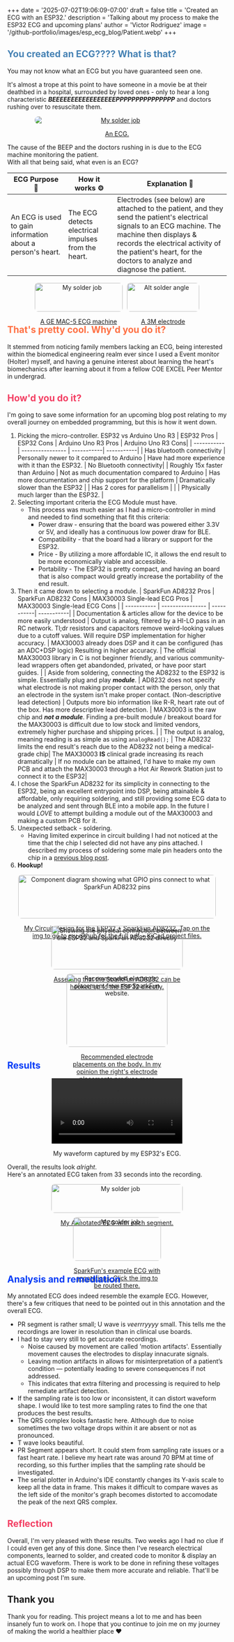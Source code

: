 +++
date = '2025-07-02T19:06:09-07:00'
draft = false
title = 'Created an ECG with an ESP32.'
description = 'Talking about my process to make the ESP32 ECG and upcoming plans'
author = 'Victor Rodriguez'
image = '/github-portfolio/images/esp_ecg_blog/Patient.webp'
+++

## <span style="color:#4682B4">You created an ECG???? What is that?</span>


You may not know what an ECG but you have guaranteed seen one.


It's almost a trope at this point to have someone in a movie be at their deathbed in a hospital, surrounded by loved ones - only to hear a long characteristic ***BEEEEEEEEEEEEEEEEEPPPPPPPPPPPPPPP*** and doctors rushing over to resuscitate them.

[comment]: # (More separates the main content from the Hugo summary)

<!--more-->

<div style="text-align: center; max-width: 75%; margin: 0 auto;">
  <a href="/github-portfolio/images/esp_ecg_blog/ECG_example.jpg">
    <img src="/github-portfolio/images/esp_ecg_blog/ECG_example.jpg" alt="My solder job" 
         style="display: block; max-width: 100%; height: auto; border-radius: 8px; margin: 0 auto;">
    <p style="font-size: 14px;">An ECG.</p>
  </a>
</div>

The cause of the BEEP and the doctors rushing in is due to the ECG machine monitoring the patient. 
</br> With all that being said, what even is an ECG?

| ECG Purpose 💖     | How it works ⚙️  | Explanation 🧠| 
| ----------- | ---------------- | -----------|  
| An ECG is used to gain information about a person's heart.      | The ECG detects electrical impulses from the heart. | Electrodes (see below) are attached to the patient, and they send the patient's electrical signals to an ECG machine. The machine then displays & records the electrical activity of the patient's heart, for the doctors to analyze and diagnose the patient. |

<div style="display: flex; flex-wrap: wrap; gap: 10px; justify-content: center;">
  <div style="text-align: center; flex: 1 1 300px; max-width: 40%;">
    <a href="/github-portfolio/images/esp_ecg_blog/MAC-5.jpg">
      <img src="/github-portfolio/images/esp_ecg_blog/MAC-5.jpg" alt="My solder job" style="width: 100%; border-radius: 8px;">
      <p style="font-size: 14px;">A GE MAC-5 ECG machine</p>
    </a>
  </div>

  <div style="text-align: center; flex: 1 1 300px; max-width: 33%;">
    <a href="/github-portfolio/images/esp_ecg_blog/Electrode.jpg">
      <img src="/github-portfolio/images/esp_ecg_blog/Electrode.jpg" alt="Alt solder angle" style="width: 100%; border-radius: 8px;">
      <p style="font-size: 14px;">A 3M electrode </p>
    </a>
  </div>
</div>

## <span style="color: #ff7043 ">That's pretty cool. Why'd you do it?</span> 

It stemmed from noticing family members lacking an ECG, being interested within the biomedical engineering realm ever since I used a Event monitor (Holter) myself, and having a genuine interest about learning the heart's biomechanics after learning about it from a fellow COE EXCEL Peer Mentor in undergrad.

## <span style="color: #f33e62 ">How'd  you do it?</span> 

I'm going to save some information for an upcoming blog post relating to my overall journey on embedded programming, but this is how it went down.

1. Picking the micro-controller. ESP32 vs Arduino Uno R3
    | ESP32 Pros     | ESP32 Cons | Arduino Uno R3 Pros |   Arduino Uno R3 Cons| 
    | ----------- | ---------------- | -----------|  -----------|
    | Has bluetooth connectivity     | Personally newer to it compared to Arduino | Have had more experience with it than the ESP32. |  No Bluetooth connectivity| 
    | Roughly 15x faster than Arduino | Not as much documentation compared to Arduino | Has more documentation and chip support for the platform | Dramatically slower than the ESP32 | 
    | Has 2 cores for parallelism |  | | Physically much larger than the ESP32. |  
2. Selecting important criteria the ECG Module must have.
    - This process was much easier as I had a micro-controller in mind and needed to find something that fit this criteria:
        - Power draw - ensuring that the board was powered either 3.3V or 5V, and ideally has a continuous low power draw for BLE.
        - Compatibility - that the board had a library or support for the ESP32.
        - Price - By utilizing a more affordable IC, it allows the end result to be more economically viable and accessible.
        - Portability - The ESP32 is pretty compact, and having an board that is also compact would greatly increase the portability of the end result.
3. Then it came down to selecting a module.
      |  SparkFun AD8232 Pros   | SparkFun AD8232 Cons | MAX30003 Single-lead ECG Pros | MAX30003 Single-lead ECG Cons | 
      | ----------- | ---------------- | -----------|  -----------|
      | Documentation & articles allow for the device to be more easily understood  | Output is analog, filtered by a HI-LO pass in an RC network. Tl;dr resistors and capacitors remove weird-looking values due to a cutoff values. Will require DSP implementation for higher accuracy.  | MAX30003 already does DSP and it can be configured (has an ADC+DSP logic) Resulting in higher accuracy. |  The official MAX30003 library in C is not beginner friendly, and various community-lead wrappers often get abandonded, privated, or have poor start guides. | 
      | Aside from soldering, connecting the AD8232 to the ESP32 is simple. Essentially plug and play ***module***. | AD8232 does not specify what electrode is not making proper contact with the person, only that an electrode in the system isn't make proper contact. (Non-descriptive lead detection) | Outputs more bio information like R-R, heart rate out of the box. Has more descriptive lead detection.  | MAX30003 is the raw chip and ***not a module***.  Finding a pre-built module / breakout board for the MAX30003 is difficult due to low stock and limited vendors, extremely higher purchase and shipping prices. | 
      | The output is analog, meaning reading is as simple as using `analogRead();` | The AD8232 limits the end result's  reach due to the AD8232 not being a medical-grade chip| The MAX30003  **IS** clinical grade increasing its reach dramatically | If no module can be attained, I'd have to make my own PCB and attach the MAX30003 through a  Hot Air Rework Station just to connect it to the ESP32| 
4. I chose the SparkFun AD8232 for its simplicity in connecting to the ESP32, being an excellent entrypoint into DSP, being attainable & affordable, only requiring soldering, and still providing some ECG data to be analyzed and sent through BLE into a mobile app. In the future I would *LOVE* to attempt building a module out of the MAX30003 and making a custom PCB for it.
5. Unexpected setback - soldering.
    - Having limited experince in circuit building I had not noticed at the time that the chip I selected did not have any pins attached. I described my process of soldering some male pin headers onto the chip in a [previous blog post](/github-portfolio/blogs/my-first-time-soldering/).
6. **Hookup!**
<div style="display: flex; flex-wrap: wrap; gap: 10px; justify-content: center;">
    <div style="text-align: center; max-width: 90%;">
      <a href="https://github.com/Sudo-Victor-Victory/ESP32-ECG/blob/main/ESP_ECG.pdf">
      <img src="/github-portfolio/images/esp_ecg_blog/SparkFun_AD8232_ESP32_Circuit_Design.png" alt="Component diagram showing what GPIO pins connect to what SparkFun AD8232 pins" style="width: 100%; border-radius: 8px;">
      <p style="font-size: 14px;">My Circuit design for the ESP32 + SparkFun AD8232. Tap on the img to go to my github for the full pdf + KiCad project files.</p>
      </a>
    </div>
</div>

</br>
<div style="display: flex; flex-wrap: wrap; gap: 10px; justify-content: center;">
  <div style="text-align: center; flex: 1 1 300px; max-width: 60%;">
      <a href="/github-portfolio/images/first_time_soldering_blog/My_Solder_Job.jpg">
      <img src="/github-portfolio/images/first_time_soldering_blog/My_Solder_Job.jpg" alt="Showing the physical connection between the ESP32 and SparkFun AD8232 directly" style="width: 100%; border-radius: 8px;">
      <p style="font-size: 14px;">Asserting that the SparkFun AD8232 can be hooked up to the ESP32 directly.</p>
      </a>
    </div>
    <div style="text-align: center; flex: 1 1 300px; max-width: 46%;">
      <a href="/github-portfolio/images/esp_ecg_blog/Sparkfun_Electrode_hookups.png">
      <img src="/github-portfolio/images/esp_ecg_blog/Sparkfun_Electrode_hookups.png" alt="Recommended electrode placement from the SparkFun website." style="width: 100%; border-radius: 8px;">
      <p style="font-size: 14px;">Recommended electrode placements on the body. In my opinion the right's electrode placements produce more accurate results. </p>
      </a>
    </div>
</div>

## <span style="color: #003bf7 ">Results</span> 

<div style="text-align: center;">
  <video style="max-width: 100%; " controls>
    <source src="/github-portfolio/images/esp_ecg_blog/ECG_SerialPlotter_Recording.mp4" type="video/mp4">
    Your browser does not support the video tag.
  </video>
  <p style="font-size: 14px;">My waveform captured by my ESP32's ECG.</p>
</div>

Overall, the results look *alright*. </br> Here's an annotated ECG taken from 33 seconds into the recording. 
<div style="display: flex; flex-wrap: wrap; gap: 10px; justify-content: center;">
    <div style="text-align: center; flex: 1 1 300px; max-width: 60%;">
      <a href="/github-portfolio/images/esp_ecg_blog/My_annotated_ECG.png">
      <img src="/github-portfolio/images/esp_ecg_blog/My_annotated_ECG.png" alt="My solder job" style="width: 100%; border-radius: 8px;">
      <p style="font-size: 14px;">My Annotated ECG with each segment. </p>
      </a>
    </div>
        <div style="text-align: center; flex: 1 1 300px; max-width: 40%;">
      <a href="https://learn.sparkfun.com/tutorials/ad8232-heart-rate-monitor-hookup-guide/all#understanding-the-ecg">
      <img src="/github-portfolio/images/esp_ecg_blog/SparFun_Example_ECG.png" alt="My solder job" style="width: 100%; border-radius: 8px;">
      <p style="font-size: 14px;">SparkFun's example ECG with annotations. Click the img to be routed there.</p>
      </a>
    </div>
</div>

## <span style="color: #003bf7 ">Analysis and remediation</span> 

My annotated ECG does indeed resemble the example ECG. However, there's a few critiques that need to be pointed out in this annotation and the overall ECG.
- PR segment is rather small; U wave is *veerrryyyy* small. This tells me the recordings are lower in resolution than in clinical use boards.
- I had to stay very still to get accurate recordings.
  - Noise caused by movement are called 'motion artifacts'. Essentially movement causes the electrodes to display innacurate signals.
  - Leaving motion artifacts in allows for misinterpretation of a patient’s condition — potentially leading to severe consequences if not addressed.
  - This indicates that extra filtering and processing is required to help remediate artifact detection.
-  If the sampling rate is too low or inconsistent, it can distort waveform shape. I would like to test more sampling rates to find the one that produces the best results.
- The QRS complex looks fantastic here. Although due to noise sometimes the two voltage drops within it are absent or not as pronounced.
- T wave looks beautiful.
- PR Segment appears short. It could stem from sampling rate issues or a fast heart rate. I believe my heart rate was around 70 BPM at time of recording, so this further implies that the sampling rate should be investigated. 
-  The serial plotter in Arduino's IDE constantly changes its Y-axis scale to keep all the data in frame. This makes it difficult to compare waves as the left side of the monitor's graph becomes distorted to accomodate the peak of the next QRS complex.

## <span style="color: #f33e62 ">Reflection</span> 
Overall, I'm very pleased with these results. Two weeks ago I had no clue if I could even get any of this done. Since then I've research electrical components, learned to solder, and  created code to monitor & display an actual ECG waveform. There is work to be done in refining these voltages possibly through DSP to make them more accurate and reliable. That'll be an upcoming post I'm sure.

## Thank you
Thank you for reading. This project means a lot to me and has been insanely fun to work on. I hope that you continue to join me on my journey of making the world a healthier place :heart:

